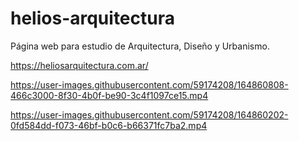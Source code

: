 # helios-arquitectura

Página web para estudio de Arquitectura, Diseño y Urbanismo.

https://heliosarquitectura.com.ar/

https://user-images.githubusercontent.com/59174208/164860808-466c3000-8f30-4b0f-be90-3c4f1097ce15.mp4

https://user-images.githubusercontent.com/59174208/164860202-0fd584dd-f073-46bf-b0c6-b66371fc7ba2.mp4
